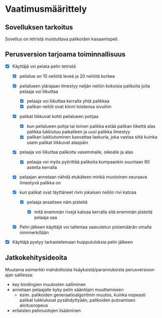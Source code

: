 # Vaatimusmäärittely

## Sovelluksen tarkoitus
Sovellus on tetristä muistuttava palikoiden kasaamispeli.

## Perusversion tarjoama toiminnallisuus
- [x] Käyttäjä voi pelata pelin tetristä
  - [x] pelialue on 10 neliötä leveä ja 20 neliötä korkea
  
  - [x] pelialueen ylärajaan ilmestyy neljän neliön kokoisia palikoita joita pelaaja voi liikuttaa
    - [x] pelaaja voi liikuttaa kerralla yhtä palikkaa
    - [x] palikan neliöt ovat kiinni toistensa sivuihin
    
   - [x] palikat liikkuvat kohti pelialueen pohjaa
     - [x] kun pelialueen pohja tai toinen palikka estää palikan liikettä alas palikka lukkiutuu paikalleen ja uusi palikka ilmestyy 
      - [x] palikan lukkiutuminen kasvattaa laskuria, joka vastaa siitä kuinka usein palikat liikkuvat alaspäin
      
   - [x] pelaaja voi liikuttaa palikoita vasemmalle, oikealle ja alas
      - [x] pelaaja voi myös pyörittää palikoita kumpaankin suuntaan 90 astetta kerralla
      
   - [x] pelaajan annetaan nähdä etukäteen minkä muotoinen seuraava ilmestyvä palikka on
   
   - [x] kun palikat ovat täyttäneet rivin jokaisen neliön rivi katoaa
      - [x] pelaaja ansaitsee näin pisteitä
        - [x] mitä enemmän rivejä katoaa kerralla sitä enemmän pisteitä pelaaja saa
   
   
  - [x] Pelin jälkeen käyttäjä voi tallentaa saavutetun pistemäärän omalla nimimerkillään
- [x] Käyttäjä pystyy tarkastelemaan huipputuloksia pelin jälkeen

## Jatkokehitysideoita
Muutama esimerkki mahdollisista lisäyksistä/parannuksista perusversioon ajan salliessa:
- key bindingien muutosten salliminen
- annetaan pelaajalle kyky pelin sääntöjen muuttamiseen
  - esim. palikoiden generaatioalgoritmin muutos, kuinka nopeasti palikat lukkiutuvat pysähdyttyään, palikoiden putoamisen aloitusnopeus
- erilaisten pelimuotojen lisääminen
